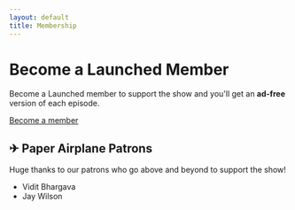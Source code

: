 ```yaml
---
layout: default
title: Membership
---
```

# Become a Launched Member

Become a Launched member to support the show and you'll get an **ad-free** version of each episode.

<div class="membership-button"><a href="https://patreon.com/launched">Become a member</a></div>

## ✈ Paper Airplane Patrons  
Huge thanks to our patrons who go above and beyond to support the show!
* Vidit Bhargava
* Jay Wilson
